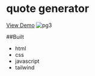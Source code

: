 # quote generator 
[View Demo](https://zayzay.me/mom2/)
![pg3](https://user-images.githubusercontent.com/98326555/178494834-8efc591a-abd5-48d7-98b2-7c3c571fac29.PNG)


##Built
* html
* css
* javascript
* tailwind
